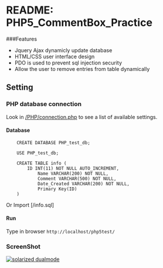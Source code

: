 # README: PHP5_CommentBox_Practice

###Features 
- Jquery Ajax dynamicly update database
- HTML/CSS user interface design
- PDO is used to prevent sql injection security
- Allow the user to remove entries from table dynamically

Setting
------------

### PHP database connection
Look in [/PHP/connection.php](https://github.com/riggery/PHP5_CommentBox_Practice/blob/master/PHP/connection.php) to see a list of available settings.

#### Database
```
    CREATE DATABASE PHP_test_db;
    
    USE PHP_test_db;
    
    CREATE TABLE info (
    	ID INT(11) NOT NULL AUTO_INCREMENT,
            Name VARCHAR(200) NOT NULL,
            Comment VARCHAR(500) NOT NULL,
            Date_Created VARCHAR(200) NOT NULL,
            Primary Key(ID)
    )
```
Or Import [/info.sql]

#### Run  
Type in browser `http://localhost/php5test/`


### ScreenShot
[![solarized dualmode](https://raw.github.com/riggery/PHP5_CommentBox_Practice/master/Screen%20Shot.png)](#features)

